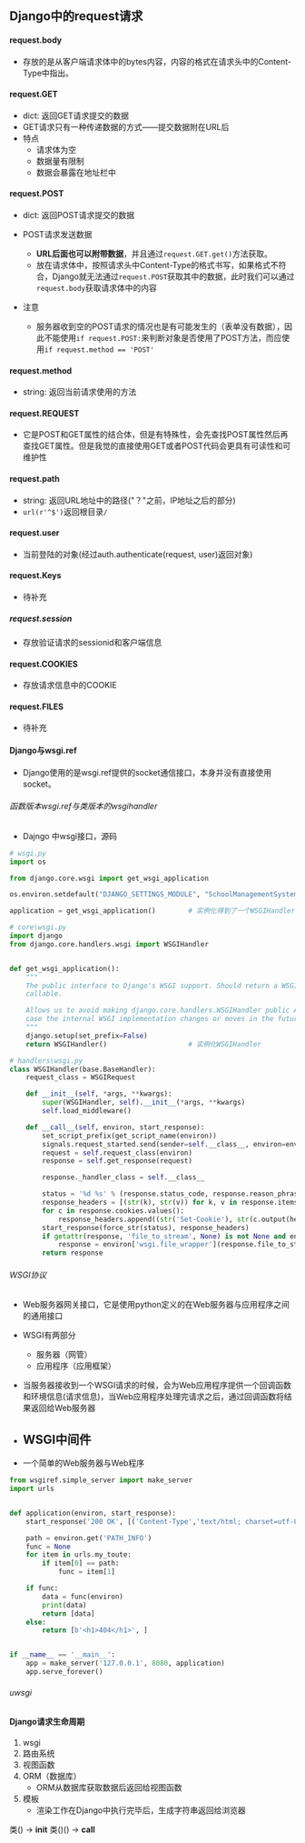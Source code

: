 ## Django中的request请求

#### request.body
- 存放的是从客户端请求体中的bytes内容，内容的格式在请求头中的Content-Type中指出。


#### request.GET
- dict: 返回GET请求提交的数据
- GET请求只有一种传递数据的方式——提交数据附在URL后
- 特点
	- 请求体为空
	- 数据量有限制
	- 数据会暴露在地址栏中


#### request.POST

- dict: 返回POST请求提交的数据

- POST请求发送数据
	- **URL后面也可以附带数据**，并且通过`request.GET.get()`方法获取。
	- 放在请求体中，按照请求头中Content-Type的格式书写，如果格式不符合，Django就无法通过`request.POST`获取其中的数据，此时我们可以通过`request.body`获取请求体中的内容

- 注意
	- 服务器收到空的POST请求的情况也是有可能发生的（表单没有数据），因此不能使用`if request.POST:`来判断对象是否使用了POST方法，而应使用`if request.method == 'POST'`	



#### request.method
- string: 返回当前请求使用的方法

#### request.REQUEST
- 它是POST和GET属性的结合体，但是有特殊性，会先查找POST属性然后再查找GET属性。但是我觉的直接使用GET或者POST代码会更具有可读性和可维护性

#### request.path
- string: 返回URL地址中的路径("？"之前，IP地址之后的部分)
- `url(r'^$')`返回根目录`/`

#### request.user
- 当前登陆的对象(经过auth.authenticate(request, user)返回对象)
	
#### request.Keys
- 待补充
	
##### request.session
- 存放验证请求的sessionid和客户端信息
	
#### request.COOKIES
- 存放请求信息中的COOKIE
	
#### request.FILES
- 待补充   



#### Django与wsgi.ref
- Django使用的是wsgi.ref提供的socket通信接口，本身并没有直接使用socket。

###### 函数版本wsgi.ref与类版本的wsgihandler


- Dajngo 中wsgi接口，源码

```python
# wsgi.py
import os

from django.core.wsgi import get_wsgi_application

os.environ.setdefault("DJANGO_SETTINGS_MODULE", "SchoolManagementSystem.settings")

application = get_wsgi_application()		# 实例化得到了一个WSGIHandler对象

# core\wsgi.py
import django
from django.core.handlers.wsgi import WSGIHandler


def get_wsgi_application():
    """
    The public interface to Django's WSGI support. Should return a WSGI
    callable.

    Allows us to avoid making django.core.handlers.WSGIHandler public API, in
    case the internal WSGI implementation changes or moves in the future.
    """
    django.setup(set_prefix=False)
    return WSGIHandler()					# 实例化WSGIHandler

# handlers\wsgi.py
class WSGIHandler(base.BaseHandler):
    request_class = WSGIRequest

    def __init__(self, *args, **kwargs):
        super(WSGIHandler, self).__init__(*args, **kwargs)
        self.load_middleware()

    def __call__(self, environ, start_response):
        set_script_prefix(get_script_name(environ))
        signals.request_started.send(sender=self.__class__, environ=environ)
        request = self.request_class(environ)
        response = self.get_response(request)

        response._handler_class = self.__class__

        status = '%d %s' % (response.status_code, response.reason_phrase)
        response_headers = [(str(k), str(v)) for k, v in response.items()]
        for c in response.cookies.values():
            response_headers.append((str('Set-Cookie'), str(c.output(header=''))))
        start_response(force_str(status), response_headers)
        if getattr(response, 'file_to_stream', None) is not None and environ.get('wsgi.file_wrapper'):
            response = environ['wsgi.file_wrapper'](response.file_to_stream)
        return response
```




###### WSGI协议
- Web服务器网关接口，它是使用python定义的在Web服务器与应用程序之间的通用接口
- WSGI有两部分
	- 服务器（网管）
	- 应用程序（应用框架）
- 当服务器接收到一个WSGI请求的时候，会为Web应用程序提供一个回调函数和环境信息(请求信息)，当Web应用程序处理完请求之后，通过回调函数将结果返回给Web服务器


- WSGI中间件
	- 


- 一个简单的Web服务器与Web程序

```python
from wsgiref.simple_server import make_server
import urls


def application(environ, start_response):
    start_response('200 OK', [('Content-Type','text/html; charset=utf-8')])

    path = environ.get('PATH_INFO')
    func = None
    for item in urls.my_toute:
        if item[0] == path:
            func = item[1]

    if func:
        data = func(environ)
        print(data)
        return [data]
    else:
        return [b'<h1>404</h1>', ]


if __name__ == '__main__':
    app = make_server('127.0.0.1', 8080, application)
    app.serve_forever()
```




###### uwsgi


#### Django请求生命周期
1. wsgi
2. 路由系统
3. 视图函数
4. ORM（数据库）
	- ORM从数据库获取数据后返回给视图函数
5. 模板
	- 渲染工作在Django中执行完毕后，生成字符串返回给浏览器


类() -> __init__
类()() -> __call__